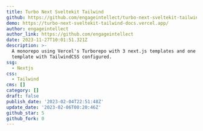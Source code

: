 ```yaml
---
title: Turbo Next Sveltekit Tailwind
github: https://github.com/engageintellect/turbo-next-sveltekit-tailwind
demo: https://turbo-next-sveltekit-tailwind-docs.vercel.app/
author: engageintellect
author_link: https://github.com/engageintellect
date: 2023-11-27T10:01:51.321Z
description: >-
  A monorepo using Vercel's Turborepo with 3 next.js templates and one sveltekit
  template with TailwindCSS configured.
ssg:
  - Nextjs
css:
  - Tailwind
cms: []
category: []
draft: false
publish_date: '2023-02-04T22:51:48Z'
update_date: '2023-02-06T00:20:46Z'
github_star: 5
github_fork: 0
---
```

